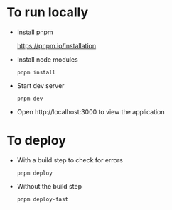 # To run locally

-   Install pnpm

    https://pnpm.io/installation

-   Install node modules

    `pnpm install`

-   Start dev server

    `pnpm dev`

-   Open http://localhost:3000 to view the application

# To deploy

-   With a build step to check for errors

    `pnpm deploy`

-   Without the build step

    `pnpm deploy-fast`
